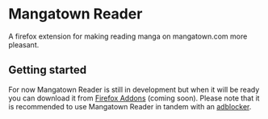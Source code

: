 # Mangatown Reader
A firefox extension for making reading manga on mangatown.com more pleasant.

## Getting started
For now Mangatown Reader is still in development but when it will be ready you can download it from [Firefox Addons](https://addons.mozilla.org/firefox/) (coming soon).
Please note that it is recommended to use Mangatown Reader in tandem with an [adblocker](https://addons.mozilla.org/firefox/addon/ublock-origin/).